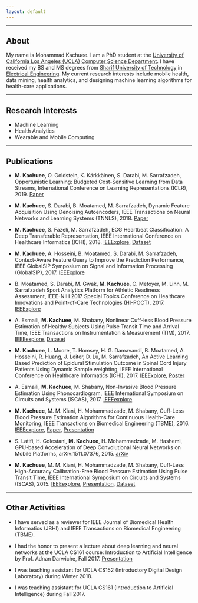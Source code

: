 ```yaml
---
layout: default
---
```


---

## About
My name is Mohammad Kachuee. I am a PhD student at the [University of California Los Angeles (UCLA)](http://www.ucla.edu/) [Computer Science Department](http://www.cs.ucla.edu/). I have received my BS and MS degrees from [Sharif University of Technology](http://sharif.edu/) in [Electrical Engineering](http://ee.sharif.edu/). My current research interests include mobile health, data mining, health analytics, and designing machine learning algorithms for health-care applications.

---

## Research Interests
- Machine Learning
- Health Analytics
- Wearable and Mobile Computing


---

## Publications

* **M. Kachuee**, O. Goldstein, K. Kärkkäinen, S. Darabi, M. Sarrafzadeh, Opportunistic Learning: Budgeted Cost-Sensitive Learning from Data Streams, International Conference on Learning Representations (ICLR), 2019. [Paper](https://openreview.net/forum?id=S1eOHo09KX)

* **M. Kachuee**, S. Darabi, B. Moatamed, M. Sarrafzadeh, Dynamic Feature Acquisition Using Denoising Autoencoders, IEEE Transactions on Neural Networks and Learning Systems (TNNLS), 2018. [Paper](https://arxiv.org/pdf/1811.01249.pdf)

* **M. Kachuee**, S. Fazeli, M. Sarrafzadeh, ECG Heartbeat Classification: A Deep Transferable Representation, IEEE International Conference on Healthcare Informatics (ICHI), 2018. [IEEExplore](https://doi.org/10.1109/ICHI.2018.00092), [Dataset](https://www.kaggle.com/shayanfazeli/heartbeat)

* **M. Kachuee**, A. Hosseini, B. Moatamed, S. Darabi, M. Sarrafzadeh, Context-Aware Feature Query to Improve the Prediction Performance, IEEE GlobalSIP Symposium on Signal and Information Processing (GlobalSIP), 2017. [IEEExplore](https://doi.org/10.1109/GlobalSIP.2017.8309078)

* B. Moatamed, S. Darabi, M. Gwak, **M. Kachuee**, C. Metoyer, M. Linn, M. Sarrafzadeh
Sport Analytics Platform for Athletic Readiness Assessment, IEEE-NIH 2017 Special Topics Conference on Healthcare Innovations and Point-of-Care Technologies (HI-POCT), 2017. [IEEExplore](https://doi.org/10.1109/HIC.2017.8227608)

* A. Esmaili, **M. Kachuee**, M. Shabany, Nonlinear Cuff-less Blood Pressure Estimation of Healthy Subjects Using Pulse Transit Time and Arrival Time, IEEE Transactions on Instrumentation & Measurement (TIM), 2017. [IEEEexplore](https://doi.org/10.1109/TIM.2017.2745081), [Dataset](https://www.kaggle.com/mkachuee/noninvasivebp)

* **M. Kachuee**, L. Moore, T. Homsey, H. G. Damavandi, B. Moatamed, A. Hosseini, R. Huang, J. Leiter, D. Lu, M. Sarrafzadeh, An Active Learning Based Prediction of Epidural Stimulation Outcome in Spinal Cord Injury Patients Using Dynamic Sample weighting, IEEE International Conference on Healthcare Informatics (ICHI), 2017. [IEEExplore](https://doi.org/10.1109/ICHI.2017.38), [Poster](https://github.com/mkachuee/mkachuee.github.io/raw/master/papers/Poster_SCI.pdf)

* A. Esmaili, **M. Kachuee**, M. Shabany, Non-Invasive Blood Pressure Estimation Using Phonocardiogram, IEEE International Symposium on Circuits and Systems (ISCAS), 2017. [IEEEexplore](https://doi.org/10.1109/ISCAS.2017.8050240)

* **M. Kachuee**, M. M. Kiani, H. Mohammadzade, M. Shabany, Cuff-Less Blood Pressure Estimation Algorithms for Continuous Health-Care Monitoring, IEEE Transactions on Biomedical Engineering (TBME), 2016. [IEEEexplore](http://dx.doi.org/10.1109/TBME.2016.2580904), [Paper](https://github.com/mkachuee/mkachuee.github.io/blob/master/papers/Paper_TBME2016.pdf), [Presentation](https://github.com/mkachuee/mkachuee.github.io/blob/master/papers/Presentation_TBME2016.pdf)

* S. Latifi, H. Golestani, **M. Kachuee**, H. Mohammadzade, M. Hashemi, GPU-based Acceleration of Deep Convolutional Neural Networks on Mobile Platforms, arXiv:1511.07376, 2015. [arXiv](http://arxiv.org/abs/1511.07376)

* **M. Kachuee**, M. M. Kiani, H. Mohammadzade, M. Shabany, Cuff-Less High-Accuracy Calibration-Free Blood Pressure Estimation Using Pulse Transit Time, IEEE International Symposium on Circuits and Systems (ISCAS), 2015. [IEEEexplore](http://dx.doi.org/10.1109/TBME.2016.2580904), [Presentation](https://github.com/mkachuee/mkachuee.github.io/blob/master/papers/Presentation_ISCAS2015.pdf), [Dataset](https://archive.ics.uci.edu/ml/datasets/Cuff-Less+Blood+Pressure+Estimation)

---

## Other Activities

* I have served as a reviewer for IEEE Journal of Biomedical Health Informatics (JBHI) and IEEE Transactions on Biomedical Engineering (TBME).

* I had the honor to present a lecture about deep learning and neural networks at the UCLA CS161 course: Introduction to Artificial Intelligence by Prof. Adnan Darwiche, Fall 2017. [Presentation](https://github.com/mkachuee/mkachuee.github.io/raw/master/presentations/Lec_161_NN.pdf)

* I was teaching assistant for UCLA CS152 (Introductory Digital Design Laboratory) during Winter 2018.

* I was teaching assistant for UCLA CS161 (Introduction to Artificial Intelligence) during Fall 2017.
